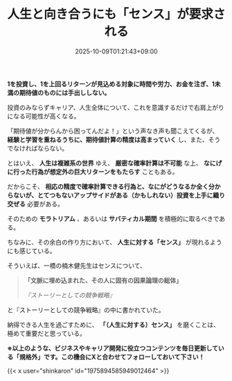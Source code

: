 ﻿---
title: "人生と向き合うにも「センス」が要求される"
date: 2025-10-09T01:21:43+09:00
draft: false
---

**1を投資し、1を上回るリターンが見込める対象に時間や労力、お金を注ぎ、1未満の期待値のものには手出ししない。**

投資のみならずキャリア、人生全体について、これを意識するだけで右肩上がりになる可能性が高くなる。

「期待値が分からんから困ってんだよ！」という声なき声も聞こえてくるが、 **経験と学習を重ねるうちに、期待値計算の精度は高まっていく** し、また、そうでなければならない。



とはいえ、 **人生は複雑系の世界** ゆえ、 **厳密な確率計算は不可能** な上、 **なにげに行った行為が想定外の巨大リターンをもたらす** こともある。

だからこそ、 **相応の精度で確率計算できる行為と、なにがどうなるか全く分からないが、とてつもないアップサイドがある（かもしれない）投資を上手に織り交ぜる** 必要がある。

そのための **モラトリアム** 、あるいは **サバティカル期間** を積極的に取るべきである。



ちなみに、その余白の作り方において、 **人生に対する「センス」** が現れるようにも感じている。

そういえば、一橋の楠木健先生はセンスについて、

> **「文脈に埋め込まれた、その人に固有の因果論理の総体」**
> 
> *『ストーリーとしての競争戦略』*

と『ストーリーとしての競争戦略』の中に書かれていた。

納得できる人生を過ごすために、 **「（人生に対する）センス」** を磨くことは、極めて重要だと思っている。



**※以上のような、ビジネスやキャリア開発に役立つコンテンツを毎日更新している「規格外」です。この機会にXと合わせてフォローしておいて下さい！**



{{< x user="shinkaron" id="1975894585949012464" >}}
